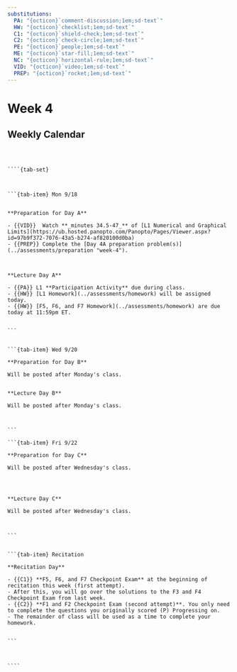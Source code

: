 ```yaml
---
substitutions:
  PA: "{octicon}`comment-discussion;1em;sd-text`"
  HW: "{octicon}`checklist;1em;sd-text`"
  C1: "{octicon}`shield-check;1em;sd-text`"
  C2: "{octicon}`check-circle;1em;sd-text`"
  PE: "{octicon}`people;1em;sd-text`"
  ME: "{octicon}`star-fill;1em;sd-text`"
  NC: "{octicon}`horizontal-rule;1em;sd-text`"
  VID: "{octicon}`video;1em;sd-text`"
  PREP: "{octicon}`rocket;1em;sd-text`"
---
```


Week 4
============================

## Weekly Calendar


`````{card}



````{tab-set}



```{tab-item} Mon 9/18


**Preparation for Day A**

- {{VID}}  Watch **_minutes 34.5-47_** of [L1 Numerical and Graphical Limits](https://ub.hosted.panopto.com/Panopto/Pages/Viewer.aspx?id=97b9f372-7076-43a5-b274-af820100d0ba)   
- {{PREP}} Complete the [Day 4A preparation problem(s)](../assessments/preparation "week-4").



**Lecture Day A**

- {{PA}} L1 **Participation Activity** due during class.
- {{HW}} [L1 Homework](../assessments/homework) will be assigned today.
- {{HW}} [F5, F6, and F7 Homework](../assessments/homework) are due today at 11:59pm ET.


```


```{tab-item} Wed 9/20

**Preparation for Day B**

Will be posted after Monday's class.


**Lecture Day B**

Will be posted after Monday's class.



```

```{tab-item} Fri 9/22

**Preparation for Day C**

Will be posted after Wednesday's class.




**Lecture Day C**

Will be posted after Wednesday's class.



```


```{tab-item} Recitation

**Recitation Day** 

- {{C1}} **F5, F6, and F7 Checkpoint Exam** at the beginning of recitation this week (first attempt).
- After this, you will go over the solutions to the F3 and F4 Checkpoint Exam from last week.
- {{C2}} **F1 and F2 Checkpoint Exam (second attempt)**. You only need to complete the questions you originally scored (P) Progressing on.
- The remainder of class will be used as a time to complete your homework.


```



````

`````










